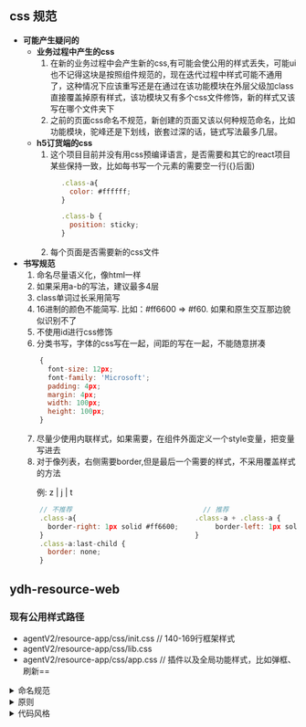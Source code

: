 ## css 规范
* **可能产生疑问的**
  * **业务过程中产生的css**
    1. 在新的业务过程中会产生新的css,有可能会使公用的样式丢失，可能ui也不记得这块是按照组件规范的，现在迭代过程中样式可能不通用了，这种情况下应该重写还是在通过在该功能模块在外层父级加class直接覆盖掉原有样式，该功模块又有多个css文件修饰，新的样式又该写在哪个文件夹下
    2. 之前的页面css命名不规范，新创建的页面又该以何种规范命名，比如功能模块，驼峰还是下划线，嵌套过深的话，链式写法最多几层。
  * **h5订货端的css**
    1. 这个项目目前并没有用css预编译语言，是否需要和其它的react项目某些保持一致，比如每书写一个元素的需要空一行({}后面)
    ```javascript {.line-numbers}
          .class-a{
            color: #ffffff;
          }

          .class-b {
            position: sticky;
          }
    ```
    2. 每个页面是否需要新的css文件
* **书写规范**
  1. 命名尽量语义化，像html一样
  2. 如果采用a-b的写法，建议最多4层
  3. class单词过长采用简写
  4. 16进制的颜色不能简写. 比如：#ff6600 => #f60. 如果和原生交互那边貌似识别不了
  5. 不使用id进行css修饰
  6. 分类书写，字体的css写在一起，间距的写在一起，不能随意拼凑
    ```javascript {.line-numbers}
        {
          font-size: 12px;
          font-family: 'Microsoft';
          padding: 4px;
          margin: 4px;
          width: 100px;
          height: 100px;
        }
    ```
  7. 尽量少使用内联样式，如果需要，在组件外面定义一个style变量，把变量写进去
  8. 对于像列表，右侧需要border,但是最后一个需要的样式，不采用覆盖样式的方法
      <p>例: z | j | t</p>
    ```javascript {.line-numbers}
        // 不推荐                                // 推荐  
        .class-a{                             .class-a + .class-a {
          border-right: 1px solid #ff6600;         border-left: 1px solid #ff6600;
        }                                     }
        .class-a:last-child {
          border: none;
        }
    ```


## ydh-resource-web

### 现有公用样式路径
- agentV2/resource-app/css/init.css // 140-169行框架样式
- agentV2/resource-app/css/lib.css
- agentV2/resource-app/css/app.css // 插件以及全局功能样式，比如弹框、刷新==

<details>
<summary>命名规范</summary>

#### 文件命名
- 使用小写，按功能模块
****
#### class命名
- 采用中划线
- 用于js操作的加上js前缀
****
#### id命名
- 功能模块
- 驼峰式命名
</details>

<details>
<summary>原则</summary>

- 命名尽量语义化
- `id` 不用于css修饰
- 发现没有用的 `class` 或者 `style` 要及时删掉
- 尽量少用 `!important`
- 选择器超过三层的要适时去掉中间的 `class`
- 对于类似列表，右侧需要border,但是最后一个需要的样式，不采用覆盖样式的方法
      <p>例: z | j | t</p>
    ```css
        // 不推荐                                // 推荐  
        .class-a{                             .class-a + .class-a {
          border-right: 1px solid #ff6600;         border-left: 1px solid #ff6600;
        }                                     }
        .class-a:last-child {
          border: none;
        }
    ```
- 相应功能带上注释
</details>

<details>
<summary>代码风格</summary>

#### 缩进 
- `2` 个字节
  
#### 分号
- 属性结束必须带分号
  
#### 空格
- `:` 后面带空格，前面不需要
- `{` 前面带空格
- 注释前后带空格
  
#### 空行
- `{` 后面空行
- 模块之间空行
  
#### 换行
- `{` 和 `}` 后需要换行
- `,` 后面换行
- 属性之间后面即`;`后换行
  
####　注释
- 额外或特殊单独的css注释
  
#### 引号

#### 颜色
- 采用16进制，小写字母，可简写的简写
- 如果与原始交互不能简写，要写注释
  
#### 属性简写
- `margin`、`padding`超过2个采用复合写法，反之简写
- `transition`、`animation`等css3属性采用简写
  
#### 属性顺序说明

#### 媒体查询
跟随用到的功能模块方便查找

#### 分类书写
- 属性属于同一类的写一起
```css 
  // 推荐
  {
    font-size: 12px;
    font-family: 'Microsoft';
    padding: 4px;
    margin: 4px;
    width: 100px;
    height: 100px;
  }
  // 不推荐
  {
    font-size: 12px;
    font-family: 'Microsoft';
    padding: 4px;
    height: 100px;
    margin: 4px;
    width: 100px;
  }
```
</details>